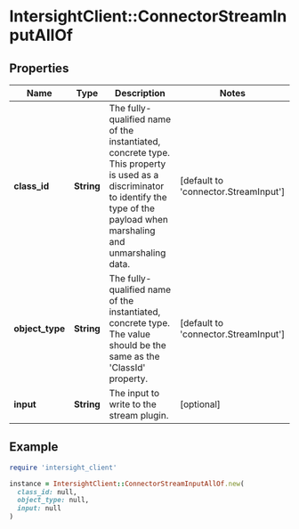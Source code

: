 # IntersightClient::ConnectorStreamInputAllOf

## Properties

| Name | Type | Description | Notes |
| ---- | ---- | ----------- | ----- |
| **class_id** | **String** | The fully-qualified name of the instantiated, concrete type. This property is used as a discriminator to identify the type of the payload when marshaling and unmarshaling data. | [default to &#39;connector.StreamInput&#39;] |
| **object_type** | **String** | The fully-qualified name of the instantiated, concrete type. The value should be the same as the &#39;ClassId&#39; property. | [default to &#39;connector.StreamInput&#39;] |
| **input** | **String** | The input to write to the stream plugin. | [optional] |

## Example

```ruby
require 'intersight_client'

instance = IntersightClient::ConnectorStreamInputAllOf.new(
  class_id: null,
  object_type: null,
  input: null
)
```

